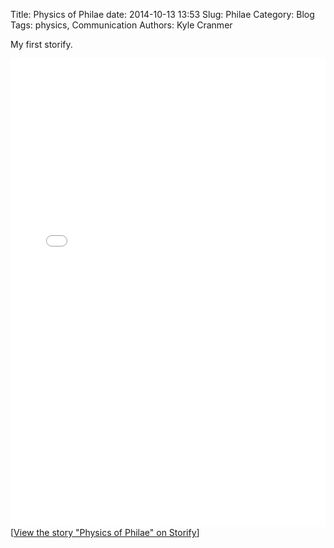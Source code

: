 Title: Physics of Philae 
date: 2014-10-13 13:53
Slug: Philae
Category: Blog
Tags:  physics, Communication
Authors: Kyle Cranmer

My first storify.

<div class="storify"><iframe src="//storify.com/KyleCranmer/physics-of-philae/embed?border=false" width="100%" height="750" frameborder="no" allowtransparency="true"></iframe><script src="//storify.com/KyleCranmer/physics-of-philae.js?border=false"></script><noscript>[<a href="//storify.com/KyleCranmer/physics-of-philae" target="_blank">View the story "Physics of Philae" on Storify</a>]</noscript></div>
